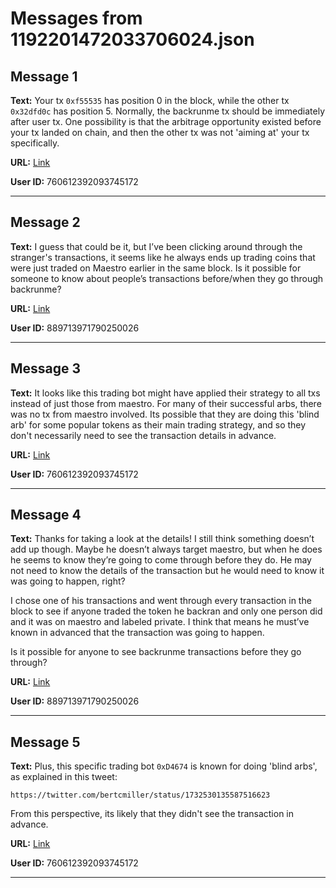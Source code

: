 # Messages from 1192201472033706024.json

## Message 1

**Text:** Your tx `0xf55535` has position 0 in the block, while the other tx `0x32dfd0c` has position 5. Normally, the backrunme tx should be immediately after user tx.
One possibility is that the arbitrage opportunity existed before your tx landed on chain, and then the other tx was not 'aiming at' your tx specifically.

**URL:** [Link](https://discord.com/channels/638409433860407300/638411171233398824/1192201472033706024)

**User ID:** 760612392093745172

---

## Message 2

**Text:** I guess that could be it, but I’ve been clicking around through the stranger's transactions, it seems like he always ends up trading coins that were just traded on Maestro earlier in the same block. Is it possible for someone to know about people’s transactions before/when they go through backrunme?

**URL:** [Link](https://discord.com/channels/638409433860407300/638411171233398824/1192207501702213772)

**User ID:** 889713971790250026

---

## Message 3

**Text:** It looks like this trading bot might have applied their strategy to all txs instead of just those from maestro. For many of their successful arbs, there was no tx from maestro involved. 
Its possible that they are doing this 'blind arb' for some popular tokens as their main trading strategy, and so they don't necessarily need to see the transaction details in advance.

**URL:** [Link](https://discord.com/channels/638409433860407300/638411171233398824/1192244031799971913)

**User ID:** 760612392093745172

---

## Message 4

**Text:** Thanks for taking a look at the details! I still think something doesn’t add up though. Maybe he doesn’t always target maestro, but when he does he seems to know they’re going to come through before they do. He may not need to know the details of the transaction but he would need to know it was going to happen, right?

I chose one of his transactions and went through every transaction in the block to see if anyone traded the token he backran and only one person did and it was on maestro and labeled private. I think that means he must’ve known in advanced that the transaction was going to happen. 

Is it possible for anyone to see backrunme transactions before they go through?

**URL:** [Link](https://discord.com/channels/638409433860407300/638411171233398824/1192905083088797847)

**User ID:** 889713971790250026

---

## Message 5

**Text:** Plus, this specific trading bot `0xD4674` is known for doing 'blind arbs', as explained in this tweet: 
```
https://twitter.com/bertcmiller/status/1732530135587516623
```
From this perspective, its likely that they didn't see the transaction in advance.

**URL:** [Link](https://discord.com/channels/638409433860407300/638411171233398824/1192933313715896340)

**User ID:** 760612392093745172

---

